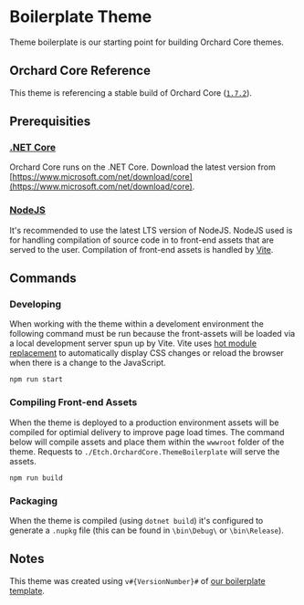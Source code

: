 # Boilerplate Theme

Theme boilerplate is our starting point for building Orchard Core themes.

## Orchard Core Reference

This theme is referencing a stable build of Orchard Core ([`1.7.2`](https://www.nuget.org/packages/OrchardCore.Theme.Targets/1.7.2)).

## Prerequisities

### [.NET Core](https://docs.microsoft.com/en-us/dotnet/core/)

Orchard Core runs on the .NET Core. Download the latest version from [https://www.microsoft.com/net/download/core](https://www.microsoft.com/net/download/core).

### [NodeJS](https://nodejs.org/en/)

It's recommended to use the latest LTS version of NodeJS. NodeJS used is for handling compilation of source code in to front-end assets that are served to the user. Compilation of front-end assets is handled by [Vite](https://vitejs.dev/).

## Commands

### Developing

When working with the theme within a develoment environment the following command must be run because the front-assets will be loaded via a local development server spun up by Vite. Vite uses [hot module replacement](https://vitejs.dev/guide/features.html#hot-module-replacement) to automatically display CSS changes or reload the browser when there is a change to the JavaScript.

    npm run start

### Compiling Front-end Assets

When the theme is deployed to a production environment assets will be compiled for optimial delivery to improve page load times. The command below will compile assets and place them within the `wwwroot` folder of the theme. Requests to `./Etch.OrchardCore.ThemeBoilerplate` will serve the assets.

    npm run build

### Packaging

When the theme is compiled (using `dotnet build`) it's configured to generate a `.nupkg` file (this can be found in `\bin\Debug\` or `\bin\Release`).

## Notes

This theme was created using `v#{VersionNumber}#` of [our boilerplate template](https://github.com/EtchUK/etch.orchardcore.themeboilerplate).
